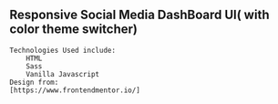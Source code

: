 ## Responsive Social Media DashBoard UI( with color theme switcher)

    Technologies Used include:
        HTML
        Sass
        Vanilla Javascript
    Design from:
    [https://www.frontendmentor.io/]

